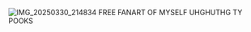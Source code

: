 ![IMG_20250330_214834](https://github.com/user-attachments/assets/748ac040-df66-44ca-ab61-2e8aacdb7e69)
FREE FANART OF MYSELF UHGHUTHG TY POOKS
